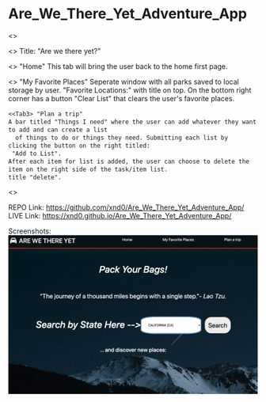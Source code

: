 # Are_We_There_Yet_Adventure_App

<<Top of page>>
  
  <<Top Header>>
Title: "Are we there yet?"
  
   <<Tab1>> "Home"
      This tab will bring the user back to the home first page.
  
   <<Tab2>> "My Favorite Places"
      Seperate window with all parks saved to local storage by user. "Favorite Locations:" with title on top.
      On the bottom right corner has a button "Clear List" that clears the user's favorite places.
  
    <<Tab3> "Plan a trip"
    A bar titled "Things I need" where the user can add whatever they want to add and can create a list
      of things to do or things they need. Submitting each list by clicking the button on the right titled:
     "Add to List".
    After each item for list is added, the user can choose to delete the item on the right side of the task/item list.
    title "delete".
  <<End of Header>>

  

REPO Link:
https://github.com/xnd0/Are_We_There_Yet_Adventure_App/
LIVE Link:
https://xnd0.github.io/Are_We_There_Yet_Adventure_App/


Screenshots:
![Landing Page](Landing_Page.png)

